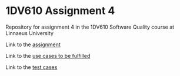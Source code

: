 # 1DV610 Assignment 4
Repository for assignment 4 in the 1DV610 Software Quality course at Linnaeus University   
  
Link to the [assignment](https://coursepress.lnu.se/kurs/introduktion-till-mjukvarukvalitet/assignments/a4-requirements-and-code-quality/)
   
Link to the [use cases to be fulfilled](https://github.com/dntoll/1dv610/blob/master/assignments/A2_resources/UseCases.md)
    
Link to the [test cases](https://github.com/dntoll/1dv610/blob/master/assignments/A2_resources/TestCases.md)

   


